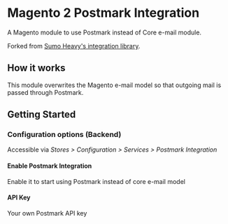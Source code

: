 Magento 2 Postmark Integration
==================
A Magento module to use Postmark instead of Core e-mail module.

Forked from [Sumo Heavy's integration library](https://github.com/sumoheavy/magento2-postmark).

## How it works
This module overwrites the Magento e-mail model so that outgoing mail is passed through Postmark.


## Getting Started

### Configuration options (Backend)
Accessible via *Stores > Configuration > Services > Postmark Integration*

#### Enable Postmark Integration
Enable it to start using Postmark instead of core e-mail model

#### API Key
Your own Postmark API key
